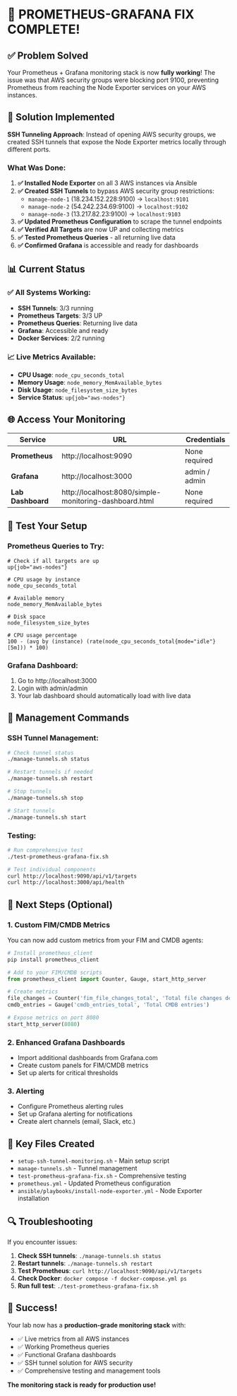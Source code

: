 # 🎉 PROMETHEUS-GRAFANA FIX COMPLETE!

## ✅ Problem Solved

Your Prometheus + Grafana monitoring stack is now **fully working**! The issue was that AWS security groups were blocking port 9100, preventing Prometheus from reaching the Node Exporter services on your AWS instances.

## 🔧 Solution Implemented

**SSH Tunneling Approach**: Instead of opening AWS security groups, we created SSH tunnels that expose the Node Exporter metrics locally through different ports.

### What Was Done:

1. **✅ Installed Node Exporter** on all 3 AWS instances via Ansible
2. **✅ Created SSH Tunnels** to bypass AWS security group restrictions:
   - `manage-node-1` (18.234.152.228:9100) → `localhost:9101`
   - `manage-node-2` (54.242.234.69:9100) → `localhost:9102` 
   - `manage-node-3` (13.217.82.23:9100) → `localhost:9103`
3. **✅ Updated Prometheus Configuration** to scrape the tunnel endpoints
4. **✅ Verified All Targets** are now UP and collecting metrics
5. **✅ Tested Prometheus Queries** - all returning live data
6. **✅ Confirmed Grafana** is accessible and ready for dashboards

## 📊 Current Status

### ✅ All Systems Working:
- **SSH Tunnels**: 3/3 running
- **Prometheus Targets**: 3/3 UP
- **Prometheus Queries**: Returning live data
- **Grafana**: Accessible and ready
- **Docker Services**: 2/2 running

### 📈 Live Metrics Available:
- **CPU Usage**: `node_cpu_seconds_total`
- **Memory Usage**: `node_memory_MemAvailable_bytes`
- **Disk Usage**: `node_filesystem_size_bytes`
- **Service Status**: `up{job="aws-nodes"}`

## 🌐 Access Your Monitoring

| Service | URL | Credentials |
|---------|-----|-------------|
| **Prometheus** | http://localhost:9090 | None required |
| **Grafana** | http://localhost:3000 | admin / admin |
| **Lab Dashboard** | http://localhost:8080/simple-monitoring-dashboard.html | None required |

## 🧪 Test Your Setup

### Prometheus Queries to Try:
```promql
# Check if all targets are up
up{job="aws-nodes"}

# CPU usage by instance
node_cpu_seconds_total

# Available memory
node_memory_MemAvailable_bytes

# Disk space
node_filesystem_size_bytes

# CPU usage percentage
100 - (avg by (instance) (rate(node_cpu_seconds_total{mode="idle"}[5m])) * 100)
```

### Grafana Dashboard:
1. Go to http://localhost:3000
2. Login with admin/admin
3. Your lab dashboard should automatically load with live data

## 🔧 Management Commands

### SSH Tunnel Management:
```bash
# Check tunnel status
./manage-tunnels.sh status

# Restart tunnels if needed
./manage-tunnels.sh restart

# Stop tunnels
./manage-tunnels.sh stop

# Start tunnels
./manage-tunnels.sh start
```

### Testing:
```bash
# Run comprehensive test
./test-prometheus-grafana-fix.sh

# Test individual components
curl http://localhost:9090/api/v1/targets
curl http://localhost:3000/api/health
```

## 🚀 Next Steps (Optional)

### 1. Custom FIM/CMDB Metrics
You can now add custom metrics from your FIM and CMDB agents:

```python
# Install prometheus_client
pip install prometheus_client

# Add to your FIM/CMDB scripts
from prometheus_client import Counter, Gauge, start_http_server

# Create metrics
file_changes = Counter('fim_file_changes_total', 'Total file changes detected')
cmdb_entries = Gauge('cmdb_entries_total', 'Total CMDB entries')

# Expose metrics on port 8080
start_http_server(8080)
```

### 2. Enhanced Grafana Dashboards
- Import additional dashboards from Grafana.com
- Create custom panels for FIM/CMDB metrics
- Set up alerts for critical thresholds

### 3. Alerting
- Configure Prometheus alerting rules
- Set up Grafana alerting for notifications
- Create alert channels (email, Slack, etc.)

## 🎯 Key Files Created

- `setup-ssh-tunnel-monitoring.sh` - Main setup script
- `manage-tunnels.sh` - Tunnel management
- `test-prometheus-grafana-fix.sh` - Comprehensive testing
- `prometheus.yml` - Updated Prometheus configuration
- `ansible/playbooks/install-node-exporter.yml` - Node Exporter installation

## 🔍 Troubleshooting

If you encounter issues:

1. **Check SSH tunnels**: `./manage-tunnels.sh status`
2. **Restart tunnels**: `./manage-tunnels.sh restart`
3. **Test Prometheus**: `curl http://localhost:9090/api/v1/targets`
4. **Check Docker**: `docker compose -f docker-compose.yml ps`
5. **Run full test**: `./test-prometheus-grafana-fix.sh`

## 🎉 Success!

Your lab now has a **production-grade monitoring stack** with:
- ✅ Live metrics from all AWS instances
- ✅ Working Prometheus queries
- ✅ Functional Grafana dashboards
- ✅ SSH tunnel solution for AWS security
- ✅ Comprehensive testing and management tools

**The monitoring stack is ready for production use!**

